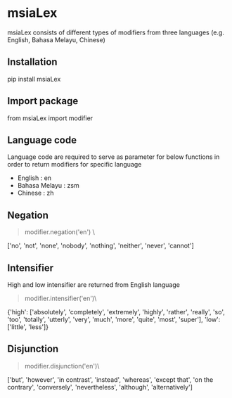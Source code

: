 # msiaLex
msiaLex consists of different types of modifiers from three languages (e.g. English, Bahasa Melayu, Chinese)
## Installation
pip install msiaLex

## Import package
from msiaLex import modifier

## Language code
Language code are required to serve as parameter for below functions in order to return modifiers for specific language
- English : en
- Bahasa Melayu : zsm
- Chinese : zh

## Negation
> modifier.negation('en') \

['no', 'not', 'none', 'nobody', 'nothing', 'neither', 'never', 'cannot']

## Intensifier
High and low intensifier are returned from English language 
>modifier.intensifier('en')\

{'high': ['absolutely',
  'completely',
  'extremely',
  'highly',
  'rather',
  'really',
  'so',
  'too',
  'totally',
  'utterly',
  'very',
  'much',
  'more',
  'quite',
  'most',
  'super'],
 'low': ['little', 'less']}

## Disjunction
>modifier.disjunction('en')\

['but',
 'however',
 'in contrast',
 'instead',
 'whereas',
 'except that',
 'on the contrary',
 'conversely',
 'nevertheless',
 'although',
 'alternatively']
